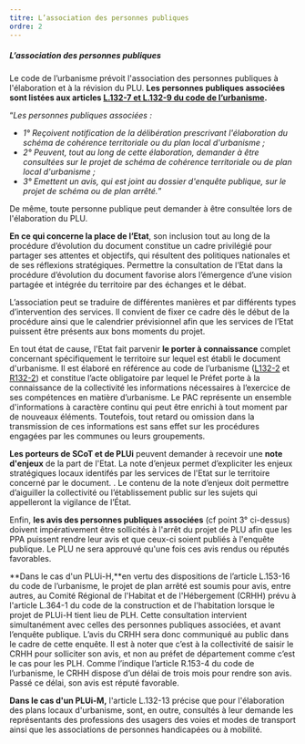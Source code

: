 ```yaml
---
titre: L’association des personnes publiques
ordre: 2
---
```


##### L’association des personnes publiques

Le code de l’urbanisme prévoit l'association des personnes publiques à l'élaboration et à la révision du PLU. **Les personnes publiques associées sont listées aux articles [L.132-7 et L.132-9 du code de l’urbanisme](https://www.legifrance.gouv.fr/codes/section_lc/LEGITEXT000006074075/LEGISCTA000031210810/#LEGISCTA000031212151).**

“*Les personnes publiques associées :*
- *1° Reçoivent notification de la délibération prescrivant l'élaboration du schéma de cohérence territoriale ou du plan local d'urbanisme ;*
- *2° Peuvent, tout au long de cette élaboration, demander à être consultées sur le projet de schéma de cohérence territoriale ou de plan local d'urbanisme ;*
- *3° Emettent un avis, qui est joint au dossier d'enquête publique, sur le projet de schéma ou de plan arrêté.*”

De même, toute personne publique peut demander à être consultée lors de l'élaboration du PLU.

**En ce qui concerne la place de l’Etat**, son inclusion tout au long de la procédure d’évolution du document constitue un cadre privilégié pour partager ses attentes et objectifs, qui résultent des politiques nationales et de ses réflexions stratégiques. Permettre la consultation de l’Etat dans la procédure d’évolution du document  favorise alors l’émergence d’une vision partagée et intégrée du territoire par des échanges et le débat.

L’association peut se traduire de différentes manières et par différents types d’intervention des services. Il convient de fixer ce cadre dès le début de la procédure ainsi que le calendrier prévisionnel afin que les services de l’Etat puissent être présents aux bons moments du projet.

En tout état de cause, l'Etat fait parvenir **le porter à connaissance** complet concernant spécifiquement le territoire sur lequel est établi le document d'urbanisme.  Il est élaboré en référence au code de l’urbanisme ([L132-2](https://www.legifrance.gouv.fr/codes/article_lc/LEGIARTI000031210796/) et [R132-2](https://www.legifrance.gouv.fr/codes/section_lc/LEGITEXT000006074075/LEGISCTA000031210792/#LEGISCTA000031212163)) et constitue l’acte obligatoire par lequel le Préfet porte à la connaissance de la collectivité les informations nécessaires à l’exercice de ses compétences en matière d’urbanisme. Le PAC représente un ensemble d'informations à caractère continu qui peut être enrichi à tout moment par de nouveaux éléments. Toutefois, tout retard ou omission dans la transmission de ces informations est sans effet sur les procédures engagées par les communes ou leurs groupements.

**Les porteurs de SCoT et de PLUi** peuvent demander à recevoir une **note d'enjeux** de la part de l'Etat. La note d’enjeux permet
d’expliciter les enjeux stratégiques locaux identifés par les services de l'Etat sur le territoire concerné par le document. . Le contenu de la
note d’enjeux doit permettre
d’aiguiller la collectivité ou l’établissement
public sur les sujets qui appelleront la
vigilance de l’État.


Enfin, **les avis des personnes publiques associées** (cf point 3° ci-dessus) doivent impérativement être sollicités à l'arrêt du projet de PLU afin que les PPA puissent rendre leur avis et que ceux-ci soient publiés à l'enquête publique. Le PLU ne sera approuvé qu'une fois ces avis rendus ou réputés favorables.

**Dans le cas d'un PLUi-H,**en vertu des dispositions de l’article L.153-16 du code de l’urbanisme, le projet de plan arrêté est soumis pour avis, entre autres, au Comité Régional de l'Habitat et de l'Hébergement (CRHH) prévu à l'article L.364-1 du code de la construction et de l'habitation lorsque le projet de PLUi-H tient lieu de PLH.
Cette consultation intervient simultanément avec celles des personnes publiques associées, et avant l’enquête publique. L’avis du CRHH sera donc communiqué au public dans le cadre de cette enquête.
Il est à noter que c’est à la collectivité de saisir le CRHH pour solliciter son avis, et non au préfet de département comme c’est le cas pour les PLH. Comme l’indique l’article R.153-4 du code de l’urbanisme, le CRHH dispose d’un délai de trois mois pour rendre son avis. Passé ce délai, son avis est réputé favorable.

**Dans le cas d'un PLUi-M,** l'article L.132-13 précise que pour l'élaboration des plans locaux d'urbanisme, sont, en outre, consultés à leur demande les représentants des professions des usagers des voies et modes de transport ainsi que les associations de personnes handicapées ou à mobilité.